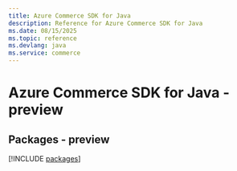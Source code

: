 ```yaml
---
title: Azure Commerce SDK for Java
description: Reference for Azure Commerce SDK for Java
ms.date: 08/15/2025
ms.topic: reference
ms.devlang: java
ms.service: commerce
---
```

# Azure Commerce SDK for Java - preview
## Packages - preview
[!INCLUDE [packages](commerce-index.md)]